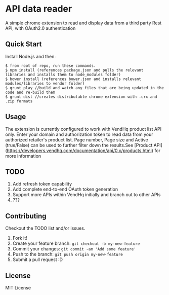 # API data reader

A simple chrome extension to read and display data from a third party Rest API, with OAuth2.0 authentication

## Quick Start

Install Node.js and then:

```
$ from root of repo, run these commands.
$ npm install (references package.json and pulls the relevant libraries and installs them to node_modules folder)
$ bower install (references bower.json and installs relevant modules/libraries to vendor folder)
$ grunt play //build and watch any files that are being updated in the code and re-build them
$ grunt dist //creates distributable chrome extension with .crx and .zip formats
```

## Usage

The extension is currently configured to work with VendHq product list API only. Enter your domain and authorization token
 to read data from your authorized retailer's product list. Page number, Page size and Active (true/False)
 can be used to further filter down the results.See [Product API] (https://developers.vendhq.com/documentation/api/0.x/products.html)
  for more information

## TODO

1. Add refresh token capability 
2. Add complete end-to-end OAuth token generation
3. Support more APIs within VendHq initially and branch out to other APIs
4. ???

## Contributing

Checkout the TODO list and/or issues.

1. Fork it!
2. Create your feature branch: `git checkout -b my-new-feature`
3. Commit your changes: `git commit -am 'Add some feature'`
4. Push to the branch: `git push origin my-new-feature`
5. Submit a pull request :D

## License

MIT License